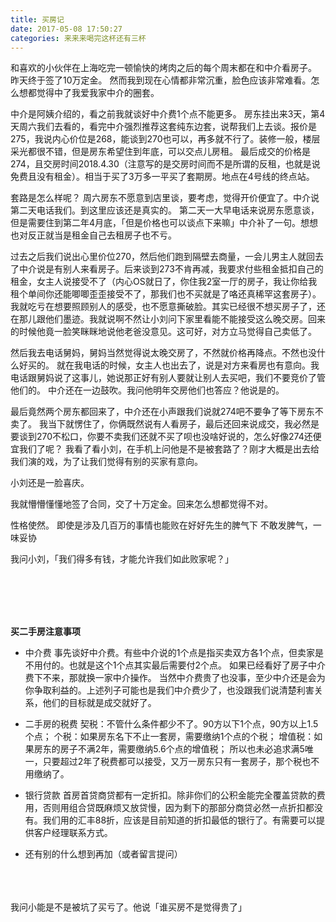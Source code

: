 ```yaml
---
title: 买房记
date: 2017-05-08 17:50:27
categories: 来来来喝完这杯还有三杯
---
```


和喜欢的小伙伴在上海吃完一顿愉快的烤肉之后的每个周末都在和中介看房子。
昨天终于签了10万定金。
然而我到现在心情都非常沉重，脸色应该非常难看。怎么想都觉得中了我爱我家中介的圈套。

中介是阿姨介绍的，看之前我就谈好中介费1个点不能更多。
房东挂出来3天，第4天周六我们去看的，看完中介强烈推荐这套纯东边套，说帮我们上去谈。报价是275，我说内心价位是268，能谈到270也可以，再多就不行了。装修一般，楼层采光都很不错，但是房东希望住到年底，可以交点儿房租。
最后成交的价格是274，且交房时间2018.4.30（注意写的是交房时间而不是所谓的反租，也就是说免费且没有租金）。相当于买了3万多一平买了套期房。地点在4号线的终点站。

套路是怎么样呢？
周六房东不愿意到店里谈，要考虑，觉得开价便宜了。中介说第二天电话我们。到这里应该还是真实的。
第二天一大早电话来说房东愿意谈，但是需要住到第二年4月底，「但是价格也可以谈点下来嘛」中介补了一句。想想也对反正就当是租金自己去租房子也不亏。

过去之后我们说出心里价位270，然后他们跑到隔壁去商量，一会儿男主人就回去了中介说是有别人来看房子。后来谈到273不肯再减，我要求付些租金抵扣自己的租金，女主人说接受不了（内心OS就日了，你住我2室一厅的房子，我让你给我租个单间你还能唧唧歪歪接受不了，那我们也不买就是了咯还真稀罕这套房子）。
我就吃亏在想要照顾别人的感受，也不愿意撕破脸。其实已经很不想买房子了，还在那儿跟他们墨迹。我就说啊不然让小刘问下家里看能不能接受这么晚交房。回来的时候他竟一脸笑眯眯地说他老爸没意见。这可好，对方立马觉得自己卖低了。

然后我去电话舅妈，舅妈当然觉得说太晚交房了，不然就价格再降点。不然也没什么好买的。
就在我电话的时候，女主人也出去了，说是对方来看房也有意向。我电话跟舅妈说了这事儿，她说那正好有别人要就让别人去买吧，我们不要竞价了管他们的。
中介还在一边鼓吹。我问他明年交房他们也答应？他说是的。

最后竟然两个房东都回来了，中介还在小声跟我们说就274吧不要争了等下房东不卖了。
我当下就愣住了，你俩既然说有人看房子，最后还回来说成交，我必然是要谈到270不松口，你要不卖我们还就不买了呗也没啥好说的，怎么好像274还便宜我们了呢？
我看了看小刘，在手机上问他是不是被套路了？刚才大概是出去给我们演的戏，为了让我们觉得有别的买家有意向。

小刘还是一脸喜庆。

我就懵懵懂懂地签了合同，交了十万定金。回来怎么想都觉得不对。

性格使然。
即使是涉及几百万的事情也能败在好好先生的脾气下
不敢发脾气，一味妥协

我问小刘，「我们得多有钱，才能允许我们如此败家呢？」


<br>
<br>
<br>
<br>

**买二手房注意事项**

- 中介费
事先谈好中介费。有些中介说的1个点是指买卖双方各1个点，但卖家是不用付的。也就是这个1个点其实最后需要付2个点。
如果已经看好了房子中介费下不来，那就换一家中介操作。
当然中介费贵了也没事，至少中介还是会为你争取利益的。上述列子可能也是我们中介费少了，也没跟我们说清楚利害关系，他们的目标就是成交就好了。

- 二手房的税费
契税：不管什么条件都少不了。90方以下1个点，90方以上1.5个点；
个税：如果房东名下不止一套房，需要缴纳1个点的个税；
增值税：如果房东的房子不满2年，需要缴纳5.6个点的增值税；
所以也未必追求满5唯一，只要超过2年了税费都可以接受，又万一房东只有一套房子，那个税也不用缴纳了。

- 银行贷款
首房首贷商贷都有一定折扣。除非你们的公积金能完全覆盖贷款的费用，否则用组合贷既麻烦又放贷慢，因为剩下的那部分商贷必然一点折扣都没有。我们用的汇丰88折，应该是目前知道的折扣最低的银行了。有需要可以提供客户经理联系方式。

- 还有别的什么想到再加（或者留言提问）

<br>
<br>
<br>
我问小能是不是被坑了买亏了。他说「谁买房不是觉得贵了」
